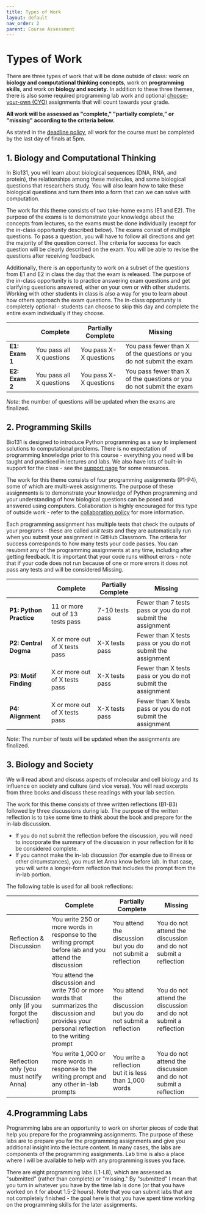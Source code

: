```yaml
---
title: Types of Work
layout: default
nav_order: 2
parent: Course Assessment
---
```


# Types of Work

There are three types of work that will be done outside of class: work on **biology and computational thinking concepts**, work on **programming skills**, and work on **biology and society**. In addition to these three themes, there is also some required programming lab work and optional [choose-your-own (CYO)](cyo.md) assignments that will count towards your grade. 

**All work will be assessed as "complete," "partially complete," or "missing" according to the criteria below.**

As stated in the [deadline policy](../policies.md#deadline-policy), all work for the course must be completed by the last day of finals at 5pm.

## 1. Biology and Computational Thinking

In Bio131, you will learn about biological sequences (DNA, RNA, and protein), the relationships among these molecules, and some biological questions that researchers study. You will also learn how to take these biological questions and turn them into a form that can we can solve with computation.

The work for this theme consists of two take-home exams (E1 and E2). The purpose of the exams is to demonstrate your knowledge about the concepts from lectures, so the exams must be done individually (except for the in-class opportunity described below). The exams consist of multiple questions. To pass a question, you will have to follow all directions and get the majority of the question correct. The criteria for success for each question will be clearly described on the exam. You will be able to revise the questions after receiving feedback.

Additionally, there is an opportunity to work on a subset of the questions from E1 and E2 in class the day that the exam is released. The purpose of the in-class opportunity is to practice answering exam questions and get clarifying questions answered, either on your own or with other students.  Working with other students in class is also a way for you to learn about how others approach the exam questions. The in-class opportunity is completely optional - students can choose to skip this day and complete the entire exam individually if they choose. 


| | Complete | Partially Complete | Missing |
| -- | -- | -- | -- |
| **E1: Exam 1** | You pass all X questions | You pass X-X questions| You pass fewer than X of the questions or you do not submit the exam |
| **E2: Exam 2** | You pass all X questions | You pass X-X questions| You pass fewer than X of the questions or you do not submit the exam |

_Note_: the number of questions will be updated when the exams are finalized.

## 2. Programming Skills

Bio131 is designed to introduce Python programming as a way to implement solutions to computational problems. There is no expectation of programming knowledge prior to this course - everything you need will be taught and practiced in lectures and labs. We also have lots of built-in support for the class - see the [support page](../support.md) for some resources.

The work for this theme consists of four programming assignments (P1-P4), some of which are multi-week assignments. The purpose of these assignments is to demonstrate your knowledge of Python programming and your understanding of how biological questions can be posed and answered using computers. Collaboration is highly encouraged for this type of outside work - refer to the [collaboration policy](../policies.md#collaboration-policy) for more information.

Each programming assignment has multiple tests that check the outputs of your programs - these are called _unit tests_ and they are automatically run when you submit your assignment in GitHub Classroom. The criteria for success corresponds to how many tests your code passes. You can resubmit any of the programming assignments at any time, including after getting feedback. It is important that your code runs without errors - note that if your code does not run because of one or more errors it does not pass any tests and will be considered Missing. 

| | Complete | Partially Complete | Missing |
| -- | -- | -- | -- |
| **P1: Python Practice** | 11 or more out of 13 tests pass | 7-10 tests pass | Fewer than 7 tests pass or you do not submit the assignment |
| **P2: Central Dogma** | X or more out of X tests pass | X-X tests pass | Fewer than X tests pass or you do not submit the assignment |
| **P3: Motif Finding** | X or more out of X tests pass | X-X tests pass | Fewer than X tests pass or you do not submit the assignment |
| **P4: Alignment** | X or more out of X tests pass | X-X tests pass | Fewer than X tests pass or you do not submit the assignment |

_Note_: The number of tests will be updated when the assignments are finalized.

## 3. Biology and Society

We will read about and discuss aspects of molecular and cell biology and its influence on society and culture (and vice versa). You will read excerpts from three books and discuss these readings with your lab section. 

The work for this theme consists of three written reflections (B1-B3) followed by three discussions during lab. The purpose of the written reflection is to take some time to think about the book and prepare for the in-lab discussion. 
- If you do not submit the reflection before the discussion, you will need to incorporate the summary of the discussion in your reflection for it to be considered complete. 
- If you cannot make the in-lab discussion (for example due to illness or other circumstances), you must let Anna know before lab. In that case, you will write a longer-form reflection that includes the prompt from the in-lab portion. 

The following table is used for all book reflections:

| | Complete | Partially Complete | Missing |
| -- | -- | -- | -- |
| Reflection & Discussion | You write 250 or more words in response to the writing prompt before lab and you attend the discussion | You attend the discussion but you do not submit a reflection | You do not attend the discussion and do not submit a reflection |
| Discussion only (if you forgot the reflection) | You attend the discussion and write 750 or more words that summarizes the discussion and provides your personal reflection to the writing prompt | You attend the discussion but you do not submit a reflection | You do not attend the discussion and do not submit a reflection |
| Reflection only (you must notify Anna) | You write 1,000 or more words in response to the writing prompt and any other in-lab prompts | You write a reflection but it is less than 1,000 words | You do not attend the discussion and do not submit a reflection  |

## 4.Programming Labs

Programming labs are an opportunity to work on shorter pieces of code that help you prepare for the programming assignments. The purpose of these labs are to prepare you for the programming assignments and give you additional insight into the lecture content. In many cases, the labs are components of the programming assignments. Lab time is also a place where I will be available to help with any programming issues you face. 

There are eight programming labs (L1-L8), which are assessed as "submitted" (rather than complete) or "missing." By "submitted" I mean that you turn in whatever you have by the time lab is done (or that you have worked on it for about 1.5-2 hours). Note that you can submit labs that are not completely finished - the goal here is that you have spent time working on the programming skills for the later assignments.
